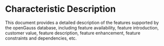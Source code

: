 # Characteristic Description

This document provides a detailed description of the features supported by the openGauss database, including feature availability, feature introduction, customer value, feature description, feature enhancement, feature constraints and dependencies, etc.


